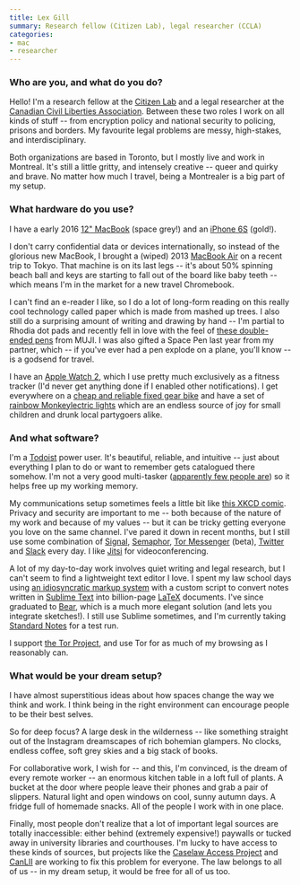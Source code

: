 ```yaml
---
title: Lex Gill
summary: Research fellow (Citizen Lab), legal researcher (CCLA)
categories:
- mac
- researcher
---
```


### Who are you, and what do you do?

Hello! I'm a research fellow at the [Citizen Lab](https://citizenlab.ca/ "A research lab inside the University of Toronto.") and a legal researcher at the [Canadian Civil Liberties Association](https://ccla.org/ "A Canadian group fighting for civil liberties and human rights."). Between these two roles I work on all kinds of stuff -- from encryption policy and national security to policing, prisons and borders. My favourite legal problems are messy, high-stakes, and interdisciplinary. 

Both organizations are based in Toronto, but I mostly live and work in Montreal. It's still a little gritty, and intensely creative -- queer and quirky and brave. No matter how much I travel, being a Montrealer is a big part of my setup. 

### What hardware do you use?

I have a early 2016 [12" MacBook][macbook.2] (space grey!) and an [iPhone 6S][iphone-6s] (gold!).

I don't carry confidential data or devices internationally, so instead of the glorious new MacBook, I brought a (wiped) 2013 [MacBook Air][macbook-air] on a recent trip to Tokyo. That machine is on its last legs -- it's about 50% spinning beach ball and keys are starting to fall out of the board like baby teeth -- which means I'm in the market for a new travel Chromebook. 

I can't find an e-reader I like, so I do a lot of long-form reading on this really cool technology called paper which is made from mashed up trees. I also still do a surprising amount of writing and drawing by hand -- I'm partial to Rhodia dot pads and recently fell in love with the feel of [these double-ended pens][double-ended-hybrid-hexagonal-pen] from MUJI. I was also gifted a Space Pen last year from my partner, which -- if you've ever had a pen explode on a plane, you'll know -- is a godsend for travel.

I have an [Apple Watch 2][apple-watch-series-2], which I use pretty much exclusively as a fitness tracker (I'd never get anything done if I enabled other notifications). I get everywhere on a [cheap and reliable fixed gear bike][draft-lite] and have a set of [rainbow Monkeylectric lights][m204] which are an endless source of joy for small children and drunk local partygoers alike.

### And what software?

I'm a [Todoist][] power user. It's beautiful, reliable, and intuitive -- just about everything I plan to do or want to remember gets catalogued there somehow. I'm not a very good multi-tasker ([apparently few people are](http://nymag.com/scienceofus/article/high-intensity-interval-training-work-productivity-breaks.html "A NYMag article about managing time.")) so it helps free up my working memory. 

My communications setup sometimes feels a little bit like [this XKCD comic](https://xkcd.com/1810/ "An XKCD comic about chat systems."). Privacy and security are important to me -- both because of the nature of my work and because of my values -- but it can be tricky getting everyone you love on the same channel. I've pared it down in recent months, but I still use some combination of [Signal][], [Semaphor][], [Tor Messenger][tor-messenger] (beta), [Twitter](https://twitter.com/lex_is "Lex's Twitter account.") and [Slack][] every day. I like [Jitsi][] for videoconferencing.

A lot of my day-to-day work involves quiet writing and legal research, but I can't seem to find a lightweight text editor I love. I spent my law school days using [an idiosyncratic markup system][lawtex] with a custom script to convert notes written in [Sublime Text][sublime-text] into billion-page [LaTeX][] documents. I've since graduated to [Bear][], which is a much more elegant solution (and lets you integrate sketches!). I still use Sublime sometimes, and I'm currently taking [Standard Notes][standard-notes] for a test run.

I support [the Tor Project][tor], and use Tor for as much of my browsing as I reasonably can. 

### What would be your dream setup?

I have almost superstitious ideas about how spaces change the way we think and work. I think being in the right environment can encourage people to be their best selves. 

So for deep focus? A large desk in the wilderness -- like something straight out of the Instagram dreamscapes of rich bohemian glampers. No clocks, endless coffee, soft grey skies and a big stack of books. 

For collaborative work, I wish for -- and this, I'm convinced, is the dream of every remote worker -- an enormous kitchen table in a loft full of plants. A bucket at the door where people leave their phones and grab a pair of slippers. Natural light and open windows on cool, sunny autumn days. A fridge full of homemade snacks. All of the people I work with in one place. 

Finally, most people don't realize that a lot of important legal sources are totally inaccessible: either behind (extremely expensive!) paywalls or tucked away in university libraries and courthouses. I'm lucky to have access to these kinds of sources, but projects like the [Caselaw Access Project](http://lil.law.harvard.edu/projects/caselaw-access-project/ "A Harvard project providing online access to US case law.") and [CanLII](https://www.canlii.org/en "An institute providing online access to Canadian case law.") are working to fix this problem for everyone. The law belongs to all of us -- in my dream setup, it would be free for all of us too.

[apple-watch-series-2]: https://en.wikipedia.org/wiki/Apple_Watch_Series_2 "A smartwatch."
[double-ended-hybrid-hexagonal-pen]: http://www.muji.us/store/double-ended-hybrid-hexagonal-pen-black4549337389779.html "A pen."
[draft-lite]: http://www.sebikes.com/archive/2012/draft-lite- "A fixed gear bike."
[iphone-6s]: https://en.wikipedia.org/wiki/IPhone_6S "A smartphone."
[m204]: https://www.monkeylectric.com/wheel_light_comparison/ "A set of rainbow-coloured lights for bike wheels."
[macbook-air]: https://www.apple.com/macbook-air/ "A very thin laptop."
[macbook.2]: https://en.wikipedia.org/wiki/MacBook_(2015_version) "A very thin 12 inch laptop."
[bear]: http://www.bear-writer.com "A note taking application for macOS."
[jitsi]: https://jitsi.org "Open source video conferencing software."
[latex]: https://www.latex-project.org/ "Typesetting software."
[lawtex]: http://rohitnafday.net/software/lawtex/ "A set of LaTeX tools for law school."
[semaphor]: https://spideroak.com/personal/semaphor "Encrypted group chat and file sharing software."
[signal]: https://en.wikipedia.org/wiki/Signal_%28software%29 "An encrypted messaging service."
[slack]: https://slack.com/ "A collaboration service."
[standard-notes]: https://standardnotes.org/ "A cross-platform encrypted note taking application."
[sublime-text]: http://www.sublimetext.com/ "A coder's text editor."
[todoist]: https://todoist.com/ "A to-do service."
[tor-messenger]: https://trac.torproject.org/projects/tor/wiki/doc/TorMessenger "A secure cross-platform chat service."
[tor]: https://www.torproject.org/ "A software and network package for protecting your anonymity."
